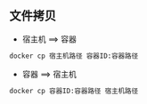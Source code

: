 <!--
 * @Description: 
 * @Version: 1.0
 * @Author: DaLao
 * @Email: dalao_li@163.com
 * @Date: 2021-11-09 00:07:41
 * @LastEditors: DaLao
 * @LastEditTime: 2022-01-02 03:17:33
-->

## 文件拷贝

- 宿主机 ==> 容器

```sh
docker cp 宿主机路径 容器ID:容器路径
```

- 容器 ==> 宿主机

```sh
docker cp 容器ID:容器路径 宿主机路径
```